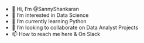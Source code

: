 - 👋 Hi, I’m @SannyShankaran
- 👀 I’m interested in Data Science
- 🌱 I’m currently learning Python
- 💞️ I’m looking to collaborate on Data Analyst Projects
- 📫 How to reach me here & On Slack

<!---
WickeDisDevil/WickeDisDevil is a ✨ special ✨ repository because its `README.md` (this file) appears on your GitHub profile.
You can click the Preview link to take a look at your changes.
--->

